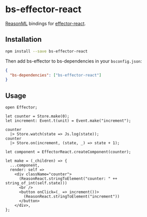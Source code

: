 # bs-effector-react

[ReasonML](https://reasonml.github.io/) bindings for [effector-react](https://github.com/zerobias/effector).

## Installation

```sh
npm install --save bs-effector-react
```

Then add bs-effector to bs-dependencies in your `bsconfig.json`:

```json
{
  "bs-dependencies": ["bs-effector-react"]
}
```

## Usage

```reason
open Effector;

let counter = Store.make(0);
let increment: Event.t(unit) = Event.make("increment");

counter
  |> Store.watch(state => Js.log(state));
counter
  |> Store.on(increment, (state, _) => state + 1);

let component = EffectorReact.createComponent(counter);

let make = (_children) => {
  ...component,
  render: self =>
    <div className="counter">
      (ReasonReact.stringToElement("counter: " ++ string_of_int(self.state)))
      <br />
      <button onClick=(_ => increment())>
        (ReasonReact.stringToElement("increment"))
      </button>
    </div>,
};
```

